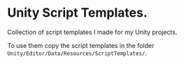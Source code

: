 # Unity Script Templates.

Collection of script templates I made for my Unity projects.

To use them copy the script templates in the folder `Unity/Editor/Data/Resources/ScriptTemplates/`.
